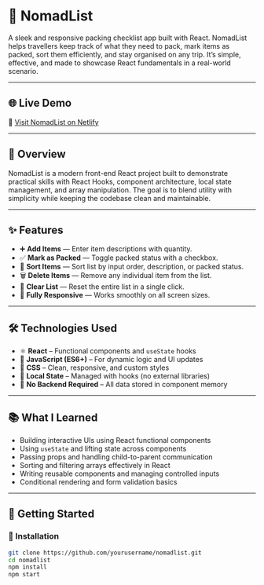 # 🧭 NomadList

A sleek and responsive packing checklist app built with React. NomadList helps travellers keep track of what they need to pack, mark items as packed, sort them efficiently, and stay organised on any trip. It’s simple, effective, and made to showcase React fundamentals in a real-world scenario.

---

## 🌐 Live Demo

🔗 [Visit NomadList on Netlify](https://nomadlist-app.netlify.app/)

---

## 📸 Overview

NomadList is a modern front-end React project built to demonstrate practical skills with React Hooks, component architecture, local state management, and array manipulation. The goal is to blend utility with simplicity while keeping the codebase clean and maintainable.

---

## ✨ Features

- ➕ **Add Items** — Enter item descriptions with quantity.
- ✅ **Mark as Packed** — Toggle packed status with a checkbox.
- 🔄 **Sort Items** — Sort list by input order, description, or packed status.
- 🗑️ **Delete Items** — Remove any individual item from the list.
- 🧹 **Clear List** — Reset the entire list in a single click.
- 📱 **Fully Responsive** — Works smoothly on all screen sizes.

---

## 🛠️ Technologies Used

- ⚛️ **React** – Functional components and `useState` hooks
- 🧠 **JavaScript (ES6+)** – For dynamic logic and UI updates
- 💅 **CSS** – Clean, responsive, and custom styles
- 🧰 **Local State** – Managed with hooks (no external libraries)
- 🔗 **No Backend Required** – All data stored in component memory

---

## 📚 What I Learned

- Building interactive UIs using React functional components
- Using `useState` and lifting state across components
- Passing props and handling child-to-parent communication
- Sorting and filtering arrays effectively in React
- Writing reusable components and managing controlled inputs
- Conditional rendering and form validation basics

---

## 🚀 Getting Started

### 🧾 Installation

```bash
git clone https://github.com/yourusername/nomadlist.git
cd nomadlist
npm install
npm start
```
